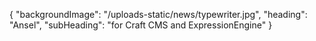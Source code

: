 {
    "backgroundImage": "/uploads-static/news/typewriter.jpg",
    "heading": "Ansel",
    "subHeading": "for Craft CMS and ExpressionEngine"
}
